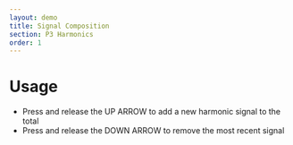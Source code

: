 ```yaml
---
layout: demo
title: Signal Composition
section: P3 Harmonics
order: 1
---
```


# Usage

* Press and release the UP ARROW to add a new harmonic signal to the total
* Press and release the DOWN ARROW to remove the most recent signal

